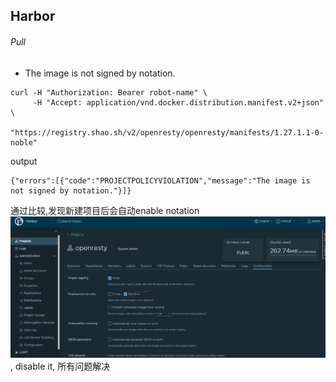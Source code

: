 ## Harbor

###### Pull
- The image is not signed by notation.
```
curl -H "Authorization: Bearer robot-name" \
     -H "Accept: application/vnd.docker.distribution.manifest.v2+json" \
     "https://registry.shao.sh/v2/openresty/openresty/manifests/1.27.1.1-0-noble"
```
output
```
{"errors":[{"code":"PROJECTPOLICYVIOLATION","message":"The image is not signed by notation."}]}
```
通过比较,发现新建项目后会自动enable notation ![](./images/harbor-project-configuration-notation.png), disable it, 所有问题解决
